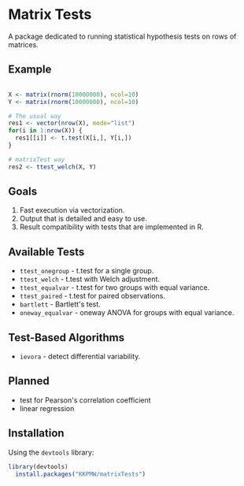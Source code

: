 # Matrix Tests #

A package dedicated to running statistical hypothesis tests on rows of matrices.

## Example ##

```r

X <- matrix(rnorm(10000000), ncol=10)
Y <- matrix(rnorm(10000000), ncol=10)

# The usual way
res1 <- vector(nrow(X), mode="list")
for(i in 1:nrow(X)) {
  res1[[i]] <- t.test(X[i,], Y[i,])
}

# matrixTest way
res2 <- ttest_welch(X, Y)

```

## Goals ##

1. Fast execution via vectorization.
2. Output that is detailed and easy to use.
3. Result compatibility with tests that are implemented in R.

## Available Tests ##

* `ttest_onegroup`  - t.test for a single group.
* `ttest_welch`     - t.test with Welch adjustment.
* `ttest_equalvar`  - t.test for two groups with equal variance.
* `ttest_paired`    - t.test for paired observations.
* `bartlett`        - Bartlett's test.
* `oneway_equalvar` - oneway ANOVA for groups with equal variance.

## Test-Based Algorithms ##

* `ievora` - detect differential variability.

## Planned ##

* test for Pearson's correlation coefficient
* linear regression

## Installation ##

Using the `devtools` library:

```r
library(devtools)
  install.packages("KKPMW/matrixTests")
```

